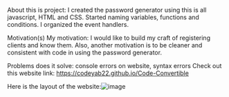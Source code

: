 About this is project: I created the password generator using this is all javascript, HTML and CSS.
Started naming variables, functions and conditions. I organized the event handlers. 

Motivation(s)
My motivation: I would like to build my craft of registering clients
and know them. Also, another motivation is to be cleaner and 
consistent with code in using the password generator. 

Problems does it solve:
console errors on website,
syntax errors
Check out this website link: https://codeyab22.github.io/Code-Convertible


Here is the layout of the website:![image](https://drive.google.com/uc?export=view&id=1qfUnxV0oKnkFd34dMYewBw3bKQFDdgH8/view?usp=sharing)
